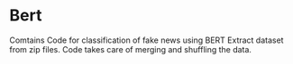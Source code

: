 # Bert
Comtains Code for classification of fake news using BERT
Extract dataset from zip files.
Code takes care of merging and shuffling the data.
